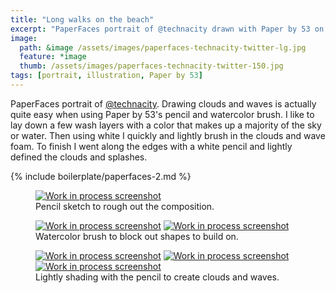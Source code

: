 ```yaml
---
title: "Long walks on the beach"
excerpt: "PaperFaces portrait of @technacity drawn with Paper by 53 on an iPad."
image: 
  path: &image /assets/images/paperfaces-technacity-twitter-lg.jpg 
  feature: *image
  thumb: /assets/images/paperfaces-technacity-twitter-150.jpg
tags: [portrait, illustration, Paper by 53]
---
```


PaperFaces portrait of [@technacity](http://twitter.com/technacity). Drawing clouds and waves is actually quite easy when using Paper by 53's pencil and watercolor brush. I like to lay down a few wash layers with a color that makes up a majority of the sky or water. Then using white I quickly and lightly brush in the clouds and wave foam. To finish I went along the edges with a white pencil and lightly defined the clouds and splashes.

{% include boilerplate/paperfaces-2.md %}

<figure>
  <a href="{{ site.url }}/assets/images/paperfaces-technacity-process-1-lg.jpg"><img src="{{ site.url }}/assets/images/paperfaces-technacity-process-1-600.jpg" alt="Work in process screenshot"></a>
  <figcaption>Pencil sketch to rough out the composition.</figcaption>
</figure>

<figure class="half">
  <a href="{{ site.url }}/assets/images/paperfaces-technacity-process-2-lg.jpg"><img src="{{ site.url }}/assets/images/paperfaces-technacity-process-2-600.jpg" alt="Work in process screenshot"></a>
  <a href="{{ site.url }}/assets/images/paperfaces-technacity-process-3-lg.jpg"><img src="{{ site.url }}/assets/images/paperfaces-technacity-process-3-600.jpg" alt="Work in process screenshot"></a>
  <figcaption>Watercolor brush to block out shapes to build on.</figcaption>
</figure>

<figure class="third">
  <a href="{{ site.url }}/assets/images/paperfaces-technacity-process-4-lg.jpg"><img src="{{ site.url }}/assets/images/paperfaces-technacity-process-4-600.jpg" alt="Work in process screenshot"></a>
  <a href="{{ site.url }}/assets/images/paperfaces-technacity-process-5-lg.jpg"><img src="{{ site.url }}/assets/images/paperfaces-technacity-process-5-600.jpg" alt="Work in process screenshot"></a>
  <a href="{{ site.url }}/assets/images/paperfaces-technacity-process-6-lg.jpg"><img src="{{ site.url }}/assets/images/paperfaces-technacity-process-6-600.jpg" alt="Work in process screenshot"></a>
  <figcaption>Lightly shading with the pencil to create clouds and waves.</figcaption>
</figure>